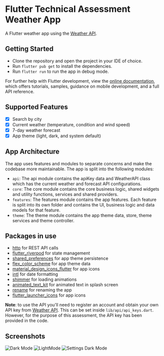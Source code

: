 # Flutter Technical Assessment Weather App

A Flutter weather app using the [Weather API](https://www.weatherapi.com/).

## Getting Started

- Clone the repository and open the project in your IDE of choice.
- Run `flutter pub get` to install the dependencies.
- Run `flutter run` to run the app in debug mode.

For further help with Flutter development, view the
[online documentation](https://docs.flutter.dev/), which offers tutorials,
samples, guidance on mobile development, and a full API reference.

## Supported Features

- [x] Search by city
- [x] Current weather (temperature, condition and wind speed)
- [x] 7-day weather forecast
- [x] App theme (light, dark, and system default)

## App Architecture

The app uses features and modules to separate concerns and make the codebase more maintainable. The app is split into the following modules:

- `api`: The api module contains the apiKey data and WeatherAPI class which has the current weather and forecast API configurations.
- `core`: The core module contains the core business logic, shared widgets and utility functions, services and shared providers.
- `features`: The features module contains the app features. Each feature is split into its own folder and contains the UI, business logic and data models for that feature.
- `theme`: The theme module contains the app theme data, store, theme services and theme controller.

## Packages in use

- [http](https://pub.dev/packages/http) for REST API calls
- [flutter_riverpod](https://pub.dev/packages/flutter_riverpod) for state management
- [shared_preferences](https://pub.dev/packages/shared_preferences) for app theme persistence
- [flex_color_scheme](https://pub.dev/packages/flex_color_scheme) for app theme data
- [material_design_icons_flutter](https://pub.dev/packages/material_design_icons_flutter) for app icons
- [intl](https://pub.dev/packages/intl) for date formatting
- [shimmer](https://pub.dev/packages/shimmer) for loading animations
- [animated_text_kit](https://pub.dev/packages/animated_text_kit) for animated text in splash screen
- [rename](https://pub.dev/packages/rename) for renaming the app
- [flutter_launcher_icons](https://pub.dev/packages/flutter_launcher_icons) for app icons

**Note**: to use the API you'll need to register an account and obtain your own API key from [Weather API](https://www.weatherapi.com/). This can be set inside `lib/api/api_keys.dart`. However, for the purpose of this assessment, the API key has been provided in the code.

## Screenshots
![Dark Mode](https://github.com/Cornelius-Mutisya/weather_app/assets/29639344/27292537-bad0-47cc-92f5-b3ff39215471) ![LightMode](https://github.com/Cornelius-Mutisya/weather_app/assets/29639344/fe927493-66aa-4a10-af26-2996a137613e)
![Settings Dark Mode](https://github.com/Cornelius-Mutisya/weather_app/assets/29639344/ff37f71c-b20c-4138-9d6e-c32b848ba506)
